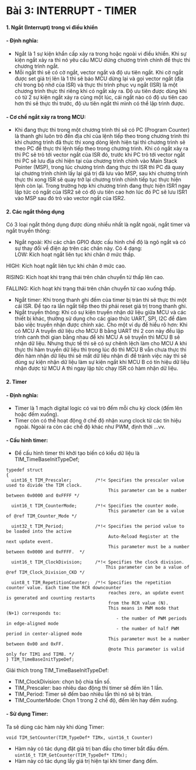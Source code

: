 
# Bài 3: INTERRUPT - TIMER
#### 1. Ngắt (Interrupt) trong vi điều khiển 
#### - Định nghĩa: 
- Ngắt là 1 sự kiện khẩn cấp xảy ra trong hoặc ngoài vi điều khiển. Khi sự kiện ngắt xảy ra thì nó yêu cầu MCU dừng chương trình chính để thực thi chương trình ngắt.
- Mỗi ngắt thì sẽ có cờ ngắt, vector ngắt và độ ưu tiên ngắt. Khi cờ ngắt được set giá trị lên là 1 thì sẽ báo MCU dừng lại và gọi vector ngắt (địa chỉ trong bộ nhớ của ISR) và thực thi trình phục vụ ngắt (ISR) là một chương trình thực thi riêng khi có ngắt xảy ra. Độ ưu tiên được dùng khi có từ 2 sự kiện ngắt xảy ra cùng một lúc, cái ngắt nào có độ ưu tiên cao hơn thì sẽ thực thi trước, độ ưu tiên ngắt thì mình có thể lập trình được. 
#### - Cơ chế ngắt xảy ra trong MCU:
- Khi đang thực thi trong một chương trình thì sẽ có PC (Program Counter) là thanh ghi luôn trỏ đến địa chỉ của lệnh tiếp theo trong chương trình thì khi chương trình đã thực thi xong dòng lệnh hiện tại thì chương trình sẽ theo PC để thực thi lệnh tiếp theo trong chương trình. Khi có ngắt xảy ra thì PC sẽ trỏ tới vector ngắt của ISR đó, trước khi PC trỏ tới vector ngắt thì PC sẽ lưu địa chỉ hiện tại của chương trình chính vào Main Stack Pointer (MSP), trong lúc chương trình đang thực thi ISR thì PC đã quay lại chương trình chính lấy lại giá trị đã lưu vào MSP, sau khi chương trình thực thi xong ISR sẽ quay trở lại chương trình chính tiếp tục thực hiện lệnh còn lại. Trong trường hợp khi chương trình đang thực hiện ISR1 ngay lập tức có ngắt của ISR2 sẽ có độ ưu tiên cao hơn lúc đó PC sẽ lưu ISR1 vào MSP sau đó trỏ vào vector ngắt của ISR2.  
#### 2. Các ngắt thông dụng
Có 3 loại ngắt thông dụng được dùng nhiều nhất là ngắt ngoài, ngắt timer và ngắt truyền thông: 
- Ngắt ngoài: Khi các chân GPIO được cấu hình chế độ là ngõ ngắt và có sự thay đổi về điện áp trên các chân này. Có 4 dạng:   
LOW: Kích hoạt ngắt liên tục khi chân ở mức thấp.

HIGH: Kích hoạt ngắt liên tục khi chân ở mức cao.

RISING: Kích hoạt khi trạng thái trên chân chuyển từ thấp lên cao.

FALLING: Kích hoạt khi trạng thái trên chân chuyển từ cao xuống thấp.
- Ngắt timer: Khi trong thanh ghi đếm của timer bị tràn thì sẽ thực thi một cái ISR. Để tạo ra lần ngắt tiếp theo thì phải reset giá trị trong thanh ghi.
- Ngắt truyền thông: Khi có sự kiện truyền nhận dữ liệu giữa MCU và các thiết bị khác, thường sử dụng cho các giao thức UART, SPI, I2C để đảm bảo việc truyền nhận được chính xác. Cho một ví dụ để hiểu rõ hơn: Khi có MCU A truyền dữ liệu cho MCU B bằng UART thì 2 con này đều lập trình canh thời gian bằng nhau để  khi MCU A sẽ truyền thì MCU B sẽ nhận dữ liệu. Nhưng thực tế thì sẽ có sự chênh lệch làm cho MCU A khi thực thi hàm truyền dữ liệu thì trong lúc đó thì MCU B vẫn chưa thực thi đến hàm nhận dữ liệu thì sẽ mất dữ liệu nhận đi để tránh việc này thì sẽ dùng sự kiện nhận dữ liệu làm sự kiện ngắt khi MCU B có tín hiệu dữ liệu nhận được từ MCU A thì ngay lập tức chạy ISR có hàm nhận dữ liệu.
#### 2. Timer
#### - Định nghĩa:
-  Timer là 1 mạch digital logic có vai trò đếm mỗi chu kỳ clock (đếm lên hoặc đếm xuống).
- Timer còn có thể hoạt động ở chế độ nhận xung clock từ các tín hiệu ngoài. Ngoài ra còn các chế độ khác như PWM, định thời …vv.
#### - Cấu hình timer:
- Để cấu hình timer thì khởi tạo biến có kiểu dữ liệu là TIM_TimeBaseInitTypeDef; 
```
typedef struct
{
  uint16_t TIM_Prescaler;         /*!< Specifies the prescaler value used to divide the TIM clock.
                                       This parameter can be a number between 0x0000 and 0xFFFF */

  uint16_t TIM_CounterMode;       /*!< Specifies the counter mode.
                                       This parameter can be a value of @ref TIM_Counter_Mode */

  uint32_t TIM_Period;            /*!< Specifies the period value to be loaded into the active
                                       Auto-Reload Register at the next update event.
                                       This parameter must be a number between 0x0000 and 0xFFFF.  */ 

  uint16_t TIM_ClockDivision;     /*!< Specifies the clock division.
                                      This parameter can be a value of @ref TIM_Clock_Division_CKD */

  uint8_t TIM_RepetitionCounter;  /*!< Specifies the repetition counter value. Each time the RCR downcounter
                                       reaches zero, an update event is generated and counting restarts
                                       from the RCR value (N).
                                       This means in PWM mode that (N+1) corresponds to:
                                          - the number of PWM periods in edge-aligned mode
                                          - the number of half PWM period in center-aligned mode
                                       This parameter must be a number between 0x00 and 0xFF. 
                                       @note This parameter is valid only for TIM1 and TIM8. */
} TIM_TimeBaseInitTypeDef; 

```
Giải thích trong TIM_TimeBaseInitTypeDef:

- TIM_ClockDivision: chọn bộ chia tần số.  
- TIM_Prescaler: bao nhiêu dao động thì timer sẽ đếm lên 1 lần.
 - TIM_Period: Timer sẽ đếm bao nhiêu lần thì nó sẽ bị tràn.
 - TIM_CounterMode: Chọn 1 trong 2 chế độ, đếm lên hay đếm xuống.
#### - Sử dụng Timer:

Ta sẽ dùng các hàm này khi dùng Timer:

` void TIM_SetCounter(TIM_TypeDef* TIMx, uint16_t Counter) `
- Hàm này có tác dụng đặt giá trị ban đầu cho timer bắt đầu đếm.
`uint16_t TIM_GetCounter(TIM_TypeDef* TIMx);`
- Hàm này có tác dụng lấy giá trị hiện tại khi timer đang đếm.

